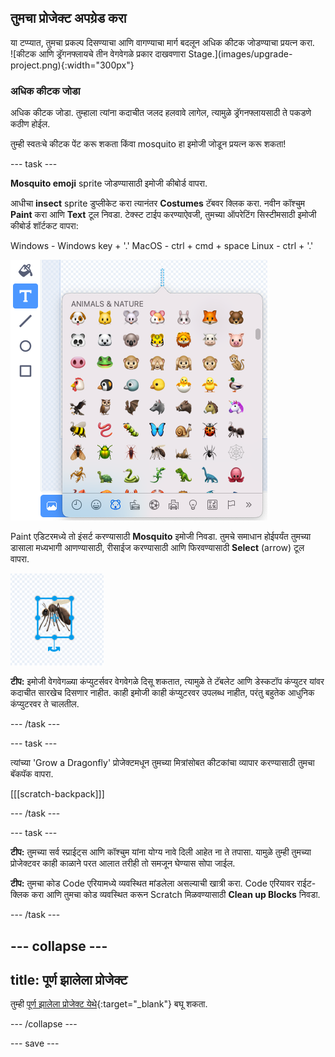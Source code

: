 ## तुमचा प्रोजेक्ट अपग्रेड करा

<div style="display: flex; flex-wrap: wrap">
<div style="flex-basis: 200px; flex-grow: 1; margin-right: 15px;">
या टप्प्यात, तुमचा प्रकल्प दिसण्याचा आणि वागण्याचा मार्ग बदलून अधिक कीटक जोडण्याचा प्रयत्न करा.
</div>
<div>
![कीटक आणि ड्रॅगनफ्लायचे तीन वेगवेगळे प्रकार दाखवणारा Stage.](images/upgrade-project.png){:width="300px"}
</div>
</div>

### अधिक कीटक जोडा

अधिक कीटक जोडा. तुम्हाला त्यांना कदाचीत जलद हलवावे लागेल, त्यामुळे ड्रॅगनफ्लायसाठी ते पकडणे कठीण होईल.

तुम्ही स्वतःचे कीटक पेंट करू शकता किंवा mosquito हा इमोजी जोडून प्रयत्न करू शकता!

--- task ---

**Mosquito emoji** sprite जोडण्यासाठी इमोजी कीबोर्ड वापरा.

आधीचा **insect** sprite डुप्लीकेट करा त्यानंतर **Costumes** टॅबवर क्लिक करा. नवीन कॉश्चुम **Paint** करा आणि **Text** टूल निवडा. टेक्स्ट टाईप करण्याऐवजी, तुमच्या ऑपरेटिंग सिस्टीमसाठी इमोजी कीबोर्ड शॉर्टकट वापरा:

Windows - Windows key + '.' 
MacOS - ctrl + cmd + space 
Linux - ctrl + '.'

![निवडलेल्या 'animals and nature' कॅटेगरीसह पॉपअप इमोजी कीबोर्ड.](images/emoji-keyboard.png)

Paint एडिटरमध्ये तो इंसर्ट करण्यासाठी **Mosquito** इमोजी निवडा. तुमचे समाधान होईपर्यंत तुमच्या डासाला मध्यभागी आणण्यासाठी, रीसाईज करण्यासाठी आणि फिरवण्यासाठी **Select** (arrow) टूल वापरा.

![Paint एडिटरमध्ये डासांचा इमोजी.](images/emoji-mosquito.png)

**टीप:** इमोजी वेगवेगळ्या कंप्युटर्सवर वेगवेगळे दिसू शकतात, त्यामुळे ते टॅबलेट आणि डेस्कटॉप कंप्युटर यांवर कदाचीत सारखेच दिसणार नाहीत. काही इमोजी काही कंप्युटरवर उपलब्ध नाहीत, परंतु बहुतेक आधुनिक कंप्युटरवर ते चालतील.

--- /task ---

--- task ---

त्यांच्या 'Grow a Dragonfly' प्रोजेक्टमधून तुमच्या मित्रांसोबत कीटकांचा व्यापार करण्यासाठी तुमचा बॅकपॅक वापरा.

[[[scratch-backpack]]]

--- /task ---

--- task ---

**टीप:** तुमच्या सर्व स्प्राईट्स आणि कॉश्चुम यांना योग्य नावे दिली आहेत ना ते तपासा. यामुळे तुम्ही तुमच्या प्रोजेक्टवर काही काळाने परत आलात तरीही तो समजून घेण्यास सोपा जाईल.

**टीप:** तुमचा कोड Code एरियामध्ये व्यवस्थित मांडलेला असल्याची खात्री करा. Code एरियावर राईट-क्लिक करा आणि तुमचा कोड व्यवस्थित करून Scratch मिळवण्यासाठी **Clean up Blocks** निवडा.

--- /task ---

--- collapse ---
---
title: पूर्ण झालेला प्रोजेक्ट
---

तुम्ही [पूर्ण झालेला प्रोजेक्ट येथे](https://scratch.mit.edu/projects/660052855/){:target="_blank"} बघू शकता.

--- /collapse ---

--- save ---
